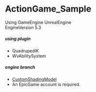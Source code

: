 # ActionGame_Sample

Using GameEngine UnrealEngine\
EngineVersion 5.3

##### using plugin
- QuadrupedIK
- WvAbilitySystem

##### engine branch
- [CustomShadingModel](https://github.com/wevet/UnrealEngine/tree/feature/custom_shading_model)
- An EpicGame account is required.
